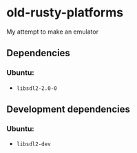 # old-rusty-platforms
My attempt to make an emulator

## Dependencies
### Ubuntu:
- `libsdl2-2.0-0`

## Development dependencies
### Ubuntu:
- `libsdl2-dev`
